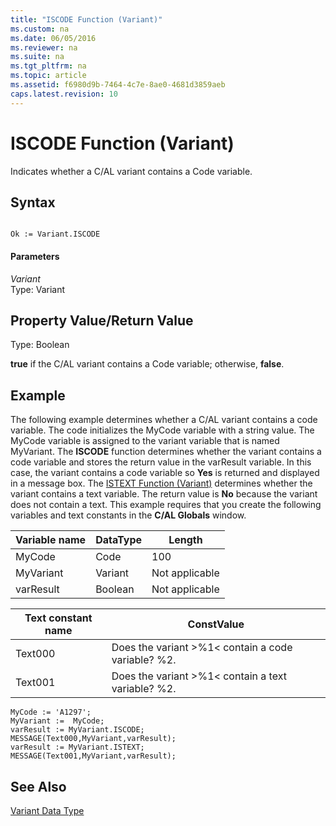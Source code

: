 ```yaml
---
title: "ISCODE Function (Variant)"
ms.custom: na
ms.date: 06/05/2016
ms.reviewer: na
ms.suite: na
ms.tgt_pltfrm: na
ms.topic: article
ms.assetid: f6980d9b-7464-4c7e-8ae0-4681d3859aeb
caps.latest.revision: 10
---
```

# ISCODE Function (Variant)
Indicates whether a C\/AL variant contains a Code variable.  
  
## Syntax  
  
```  
  
Ok := Variant.ISCODE  
```  
  
#### Parameters  
 *Variant*  
 Type: Variant  
  
## Property Value\/Return Value  
 Type: Boolean  
  
 **true** if the C\/AL variant contains a Code variable; otherwise, **false**.  
  
## Example  
 The following example determines whether a C\/AL variant contains a code variable. The code initializes the MyCode variable with a string value. The MyCode variable is assigned to the variant variable that is named MyVariant. The **ISCODE** function determines whether the variant contains a code variable and stores the return value in the varResult variable. In this case, the variant contains a code variable so **Yes** is returned and displayed in a message box. The [ISTEXT Function \(Variant\)](ISTEXT-Function--Variant-.md) determines whether the variant contains a text variable. The return value is **No** because the variant does not contain a text. This example requires that you create the following variables and text constants in the **C\/AL Globals** window.  
  
|Variable name|DataType|Length|  
|-------------------|--------------|------------|  
|MyCode|Code|100|  
|MyVariant|Variant|Not applicable|  
|varResult|Boolean|Not applicable|  
  
|Text constant name|ConstValue|  
|------------------------|----------------|  
|Text000|Does the variant \>%1\< contain a code variable? %2.|  
|Text001|Does the variant \>%1\< contain a text variable? %2.|  
  
```  
MyCode := 'A1297';  
MyVariant :=  MyCode;  
varResult := MyVariant.ISCODE;  
MESSAGE(Text000,MyVariant,varResult);  
varResult := MyVariant.ISTEXT;  
MESSAGE(Text001,MyVariant,varResult);  
```  
  
## See Also  
 [Variant Data Type](Variant-Data-Type.md)